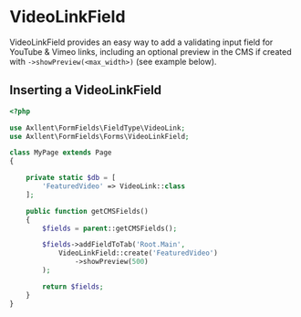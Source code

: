 # VideoLinkField

VideoLinkField provides an easy way to add a validating input field for YouTube & Vimeo links,
including an optional preview in the CMS if created with `->showPreview(<max_width>)` (see example below).

## Inserting a VideoLinkField

```php
<?php

use Axllent\FormFields\FieldType\VideoLink;
use Axllent\FormFields\Forms\VideoLinkField;

class MyPage extends Page
{

    private static $db = [
        'FeaturedVideo' => VideoLink::class
    ];

    public function getCMSFields()
    {
        $fields = parent::getCMSFields();

        $fields->addFieldToTab('Root.Main',
            VideoLinkField::create('FeaturedVideo')
                ->showPreview(500)
        );

        return $fields;
    }
}
```
